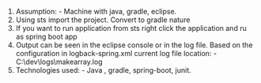 1.	Assumption: - Machine with java, gradle, eclipse.
2.	Using sts import the project. Convert to gradle nature
3.	If you want to run application from sts right click the application and ru as spring boot app
4.	Output can be seen in the eclipse console or in the log file. Based on the configuration in logback-spring.xml current log file location: - C:\dev\logs\makearray.log
5.	Technologies used: - Java , gradle, spring-boot, junit.
